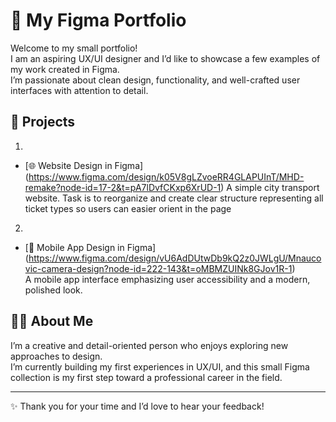 # 🎨 My Figma Portfolio

Welcome to my small portfolio!  
I am an aspiring UX/UI designer and I’d like to showcase a few examples of my work created in Figma.  
I’m passionate about clean design, functionality, and well-crafted user interfaces with attention to detail.

## 📌 Projects

1.
- [🌐 Website Design in Figma]
  (https://www.figma.com/design/k05V8gLZvoeRR4GLAPUInT/MHD-remake?node-id=17-2&t=pA7lDvfCKxp6XrUD-1) 
  A simple city transport website.
  Task is to reorganize and create clear structure representing all ticket types so users can easier orient in the page

2.
- [📱 Mobile App Design in Figma]
  (https://www.figma.com/design/vU6AdDUtwDb9kQ2z0JWLgU/Mnaucovic-camera-design?node-id=222-143&t=oMBMZUINk8GJov1R-1)  
  A mobile app interface emphasizing user accessibility and a modern, polished look.

## 🙋‍♂️ About Me

I’m a creative and detail-oriented person who enjoys exploring new approaches to design.  
I’m currently building my first experiences in UX/UI, and this small Figma collection is my first step toward a professional career in the field.

---

✨ Thank you for your time and I’d love to hear your feedback!
